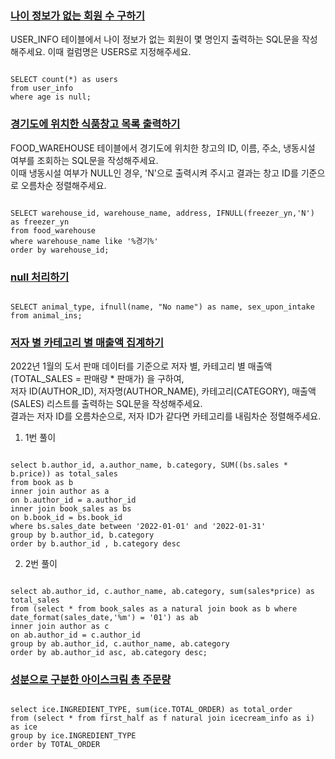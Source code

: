###  [나이 정보가 없는 회원 수 구하기](https://school.programmers.co.kr/learn/courses/30/lessons/131528)

USER_INFO 테이블에서 나이 정보가 없는 회원이 몇 명인지 출력하는 SQL문을 작성해주세요. 이때 컬럼명은 USERS로 지정해주세요.

```mysql

SELECT count(*) as users
from user_info
where age is null;

```

### [경기도에 위치한 식품창고 목록 출력하기](https://school.programmers.co.kr/learn/courses/30/lessons/131114)

FOOD_WAREHOUSE 테이블에서 경기도에 위치한 창고의 ID, 이름, 주소, 냉동시설 여부를 조회하는 SQL문을 작성해주세요. </br>
이때 냉동시설 여부가 NULL인 경우, 'N'으로 출력시켜 주시고 결과는 창고 ID를 기준으로 오름차순 정렬해주세요.

```mysql

SELECT warehouse_id, warehouse_name, address, IFNULL(freezer_yn,'N') as freezer_yn
from food_warehouse
where warehouse_name like '%경기%'
order by warehouse_id;

```

### [null 처리하기](https://school.programmers.co.kr/learn/courses/30/lessons/59410?language=mysql)

```mysql

SELECT animal_type, ifnull(name, "No name") as name, sex_upon_intake
from animal_ins;

```

### [저자 별 카테고리 별 매출액 집계하기](https://school.programmers.co.kr/learn/courses/30/lessons/144856)

2022년 1월의 도서 판매 데이터를 기준으로 저자 별, 카테고리 별 매출액(TOTAL_SALES = 판매량 * 판매가) 을 구하여, </br>
저자 ID(AUTHOR_ID), 저자명(AUTHOR_NAME), 카테고리(CATEGORY), 매출액(SALES) 리스트를 출력하는 SQL문을 작성해주세요. </br>
결과는 저자 ID를 오름차순으로, 저자 ID가 같다면 카테고리를 내림차순 정렬해주세요.

1. 1번 풀이
```mysql

select b.author_id, a.author_name, b.category, SUM((bs.sales * b.price)) as total_sales
from book as b
inner join author as a
on b.author_id = a.author_id
inner join book_sales as bs
on b.book_id = bs.book_id
where bs.sales_date between '2022-01-01' and '2022-01-31'
group by b.author_id, b.category
order by b.author_id , b.category desc

```

2. 2번 풀이

```mysql

select ab.author_id, c.author_name, ab.category, sum(sales*price) as total_sales
from (select * from book_sales as a natural join book as b where date_format(sales_date,'%m') = '01') as ab
inner join author as c
on ab.author_id = c.author_id
group by ab.author_id, c.author_name, ab.category
order by ab.author_id asc, ab.category desc;

```

### [성분으로 구분한 아이스크림 총 주문량](https://school.programmers.co.kr/learn/courses/30/lessons/133026)

```mysql

select ice.INGREDIENT_TYPE, sum(ice.TOTAL_ORDER) as total_order
from (select * from first_half as f natural join icecream_info as i) as ice
group by ice.INGREDIENT_TYPE
order by TOTAL_ORDER

```